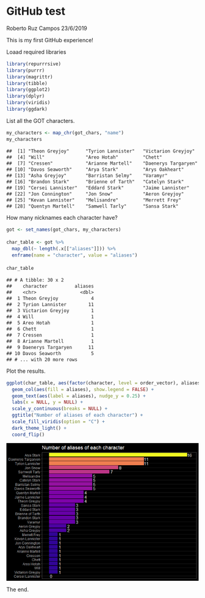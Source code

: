 GitHub test
================
Roberto Ruz Campos
23/6/2019

This is my first GitHub experience\!

Loaad required libraries

``` r
library(repurrrsive)
library(purrr)
library(magrittr)
library(tibble)
library(ggplot2)
library(dplyr)
library(viridis)
library(ggdark)
```

List all the GOT characters.

``` r
my_characters <- map_chr(got_chars, "name")
my_characters
```

    ##  [1] "Theon Greyjoy"      "Tyrion Lannister"   "Victarion Greyjoy" 
    ##  [4] "Will"               "Areo Hotah"         "Chett"             
    ##  [7] "Cressen"            "Arianne Martell"    "Daenerys Targaryen"
    ## [10] "Davos Seaworth"     "Arya Stark"         "Arys Oakheart"     
    ## [13] "Asha Greyjoy"       "Barristan Selmy"    "Varamyr"           
    ## [16] "Brandon Stark"      "Brienne of Tarth"   "Catelyn Stark"     
    ## [19] "Cersei Lannister"   "Eddard Stark"       "Jaime Lannister"   
    ## [22] "Jon Connington"     "Jon Snow"           "Aeron Greyjoy"     
    ## [25] "Kevan Lannister"    "Melisandre"         "Merrett Frey"      
    ## [28] "Quentyn Martell"    "Samwell Tarly"      "Sansa Stark"

How many nicknames each character have?

``` r
got <- set_names(got_chars, my_characters)

char_table <- got %>%
  map_dbl(~ length(.x[["aliases"]])) %>%
  enframe(name = "character", value = "aliases")

char_table
```

    ## # A tibble: 30 x 2
    ##    character          aliases
    ##    <chr>                <dbl>
    ##  1 Theon Greyjoy            4
    ##  2 Tyrion Lannister        11
    ##  3 Victarion Greyjoy        1
    ##  4 Will                     1
    ##  5 Areo Hotah               1
    ##  6 Chett                    1
    ##  7 Cressen                  1
    ##  8 Arianne Martell          1
    ##  9 Daenerys Targaryen      11
    ## 10 Davos Seaworth           5
    ## # ... with 20 more rows

Plot the results.

``` r
ggplot(char_table, aes(factor(character, level = order_vector), aliases)) +
  geom_col(aes(fill = aliases), show.legend = FALSE) +
  geom_text(aes(label = aliases), nudge_y = 0.25) +
  labs(x = NULL, y = NULL) +
  scale_y_continuous(breaks = NULL) +
  ggtitle("Number of aliases of each character") +
  scale_fill_viridis(option = "C") +
  dark_theme_light() +
  coord_flip()
```

<img src="github_test_files/figure-gfm/Bar Chart-1.png" style="display: block; margin: auto;" />

The end.
